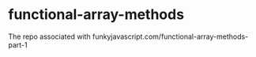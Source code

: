 # functional-array-methods
The repo associated with funkyjavascript.com/functional-array-methods-part-1
